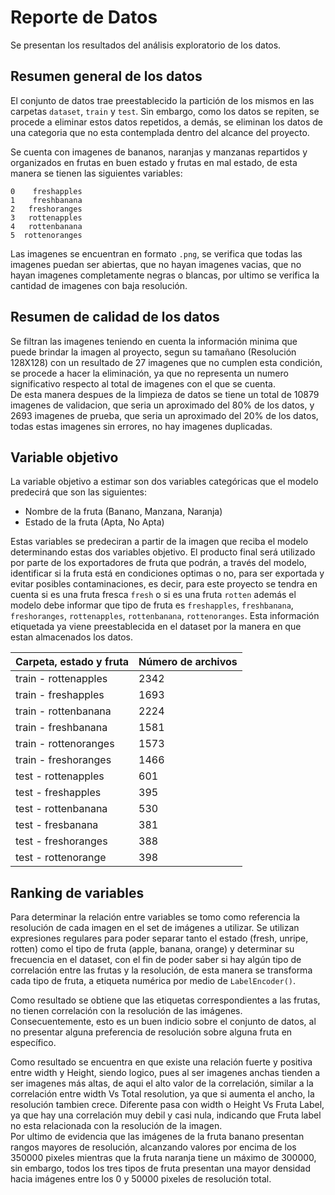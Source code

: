 # Reporte de Datos

Se presentan los resultados del análisis exploratorio de los datos.

## Resumen general de los datos

El conjunto de datos trae preestablecido la partición de los mismos en las carpetas `dataset`, `train` y `test`. Sin embargo, como los datos se repiten, se procede a eliminar estos datos repetidos, a demás, se eliminan los datos de una categoria que no esta contemplada dentro del alcance del proyecto.  

Se cuenta con imagenes de bananos, naranjas y manzanas repartidos y organizados en frutas en buen estado y frutas en mal estado, de esta manera se tienen las siguientes variables:

`0    freshapples`  
`1    freshbanana`  
`2   freshoranges`  
`3   rottenapples`  
`4   rottenbanana`  
`5  rottenoranges`  

Las imagenes se encuentran en formato `.png`, se verifica que todas las imagenes puedan ser abiertas, que no hayan imagenes vacias, que no hayan imagenes completamente negras o blancas, por ultimo se verifica la cantidad de imagenes con baja resolución. 

## Resumen de calidad de los datos

Se filtran las imagenes teniendo en cuenta la información minima que puede brindar la imagen al proyecto, segun su tamañano (Resolución 128X128) con un resultado de 27 imagenes que no cumplen esta condición, se procede a hacer la eliminación, ya que no representa un numero significativo respecto al total de imagenes con el que se cuenta.   
De esta manera despues de la limpieza de datos se tiene un total de 10879 imagenes de validacion, que seria un aproximado del 80% de los datos, y 2693 imagenes de prueba, que seria un aproximado del 20% de los datos, todas estas imagenes sin errores, no hay imagenes duplicadas.

## Variable objetivo
La variable objetivo a estimar son dos variables categóricas que el modelo predecirá que son las siguientes:  

- Nombre de la fruta (Banano, Manzana, Naranja)  
- Estado de la fruta (Apta, No Apta)  

Estas variables se predeciran a partir de la imagen que reciba el modelo determinando estas dos variables objetivo.
El producto final será utilizado por parte de los exportadores de fruta que podrán, a través del modelo, identificar si la fruta está en condiciones optimas o no, para ser exportada y evitar posibles contaminaciones, es decir, para este proyecto se tendra en cuenta si es una fruta fresca `fresh` o si es una fruta `rotten` además el modelo debe informar que tipo de fruta es `freshapples`, `freshbanana`, `freshoranges`, `rottenapples`, `rottenbanana`, `rottenoranges`. Esta información etiquetada ya viene preestablecida en el dataset por la manera en que estan almacenados los datos.

| Carpeta, estado y fruta | Número de archivos |
|------|---------|
| train - rottenapples| 2342 | 
| train - freshapples | 1693 | 
| train - rottenbanana | 2224 | 
| train - freshbanana | 1581 | 
| train - rottenoranges | 1573 | 
| train - freshoranges | 1466 |
| test - rottenapples | 601 |
| test - freshapples | 395 |
| test - rottenbanana | 530 |
| test - fresbanana | 381 |
| test - freshoranges | 388 |
| test - rottenorange | 398 |


## Ranking de variables

Para determinar la relación entre variables se tomo como referencia la resolución de cada imagen en el set de imágenes a utilizar. Se utilizan expresiones regulares para poder separar tanto el estado (fresh, unripe, rotten) como el tipo de fruta (apple,  banana, orange) y determinar su frecuencia en el dataset, con el fin de poder saber si hay algún tipo de correlación entre las frutas y la resolución, de esta manera se transforma cada tipo de fruta, a etiqueta numérica por medio de `LabelEncoder()`.  

Como resultado se obtiene que las etiquetas correspondientes a las frutas, no tienen correlación con la resolución de las imágenes. Consecuentemente, esto es un buen indicio sobre el conjunto de datos, al no presentar alguna preferencia de resolución sobre alguna fruta en específico.  

Como resultado se encuentra en que existe una relación fuerte y positiva entre width y Height, siendo logico, pues al ser imagenes anchas tienden a ser imagenes más altas, de aqui el alto valor de la correlación, similar a la correlación entre width Vs Total resolution, ya que si aumenta el ancho, la resolución tambien crece. Diferente pasa con width o Height Vs Fruta Label, ya que hay una correlación muy debil y casi nula, indicando que Fruta label no esta relacionada con la resolución de la imagen.  
Por ultimo de evidencia que las imágenes de la fruta banano presentan rangos mayores de resolución, alcanzando valores por encima de los 350000 pixeles mientras que la fruta naranja tiene un máximo de 300000, sin embargo, todos los tres tipos de fruta presentan una mayor densidad hacia imágenes entre los 0 y 50000 pixeles de resolución total.
